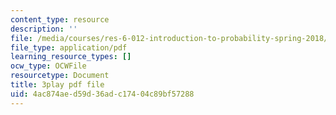 ```yaml
---
content_type: resource
description: ''
file: /media/courses/res-6-012-introduction-to-probability-spring-2018/4ac874aed59d36adc17404c89bf57288_aGbP_7yAiEk.pdf
file_type: application/pdf
learning_resource_types: []
ocw_type: OCWFile
resourcetype: Document
title: 3play pdf file
uid: 4ac874ae-d59d-36ad-c174-04c89bf57288
---
```

